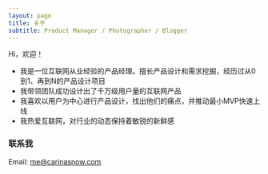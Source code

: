 ```yaml
---
layout: page
title: 关于
subtitle: Product Manager / Photographer / Blogger
---
```


Hi，欢迎！

- 我是一位互联网从业经验的产品经理。擅长产品设计和需求挖掘，经历过从0到1、再到N的产品设计项目
- 我带领团队成功设计出了千万级用户量的互联网产品
- 我喜欢以用户为中心进行产品设计，找出他们的痛点，并推动最小MVP快速上线
- 我热爱互联网，对行业的动态保持着敏锐的新鲜感

### 联系我

Email: me@carinasnow.com
